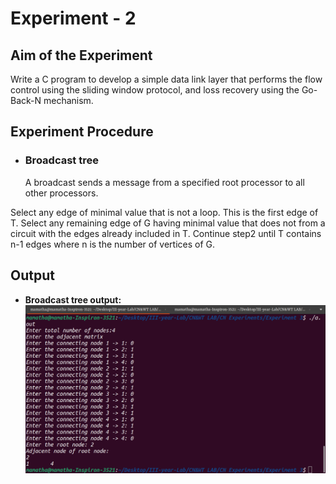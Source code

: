 # Experiment - 2
## Aim of the Experiment
Write a C program to develop a simple data link layer that performs the flow control using the sliding window protocol, and loss recovery using the Go-Back-N mechanism.

## Experiment Procedure

* ### Broadcast tree

	A broadcast sends a message from a specified root processor to all other processors.

Select any edge of minimal value that is not a loop. This is the first edge of T. Select any remaining edge of G having minimal value that does not from a circuit with the edges already included in T. Continue step2 until T contains n-1 edges where n is the number of vertices of G.

## Output

* **Broadcast tree output:**
![Broadcast tree](broadcastTree.png)


